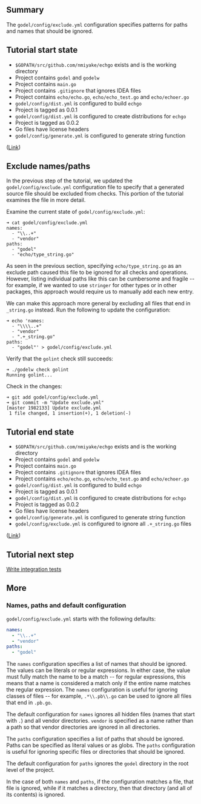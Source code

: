 Summary
-------
The `godel/config/exclude.yml` configuration specifies patterns for paths and names that should be ignored.

Tutorial start state
--------------------

* `$GOPATH/src/github.com/nmiyake/echgo` exists and is the working directory
* Project contains `godel` and `godelw`
* Project contains `main.go`
* Project contains `.gitignore` that ignores IDEA files
* Project contains `echo/echo.go`, `echo/echo_test.go` and `echo/echoer.go`
* `godel/config/dist.yml` is configured to build `echgo`
* Project is tagged as 0.0.1
* `godel/config/dist.yml` is configured to create distributions for `echgo`
* Project is tagged as 0.0.2
* Go files have license headers
* `godel/config/generate.yml` is configured to generate string function

([Link](https://github.com/nmiyake/echgo/tree/08752b2ae998c14dd5abb789cebc8f5848f7cf4e))

Exclude names/paths
-------------------

In the previous step of the tutorial, we updated the `godel/config/exclude.yml` configuration file to specify that a
generated source file should be excluded from checks. This portion of the tutorial examines the file in more detail.

Examine the current state of `godel/config/exclude.yml`:

```
➜ cat godel/config/exclude.yml
names:
  - "\\..+"
  - "vendor"
paths:
  - "godel"
  - "echo/type_string.go"
```

As seen in the previous section, specifying `echo/type_string.go` as an exclude path caused this file to be ignored for
all checks and operations. However, listing individual paths like this can be cumbersome and fragile -- for example, if
we wanted to use `stringer` for other types or in other packages, this approach would require us to manually add each
new entry.

We can make this approach more general by excluding all files that end in `_string.go` instead. Run the following to
update the configuration:

```
➜ echo 'names:
  - "\\\\..+"
  - "vendor"
  - ".+_string.go"
paths:
  - "godel"' > godel/config/exclude.yml
```

Verify that the `golint` check still succeeds:

```
➜ ./godelw check golint
Running golint...
```

Check in the changes:

```
➜ git add godel/config/exclude.yml
➜ git commit -m "Update exclude.yml"
[master 1982133] Update exclude.yml
 1 file changed, 1 insertion(+), 1 deletion(-)
```

Tutorial end state
------------------

* `$GOPATH/src/github.com/nmiyake/echgo` exists and is the working directory
* Project contains `godel` and `godelw`
* Project contains `main.go`
* Project contains `.gitignore` that ignores IDEA files
* Project contains `echo/echo.go`, `echo/echo_test.go` and `echo/echoer.go`
* `godel/config/dist.yml` is configured to build `echgo`
* Project is tagged as 0.0.1
* `godel/config/dist.yml` is configured to create distributions for `echgo`
* Project is tagged as 0.0.2
* Go files have license headers
* `godel/config/generate.yml` is configured to generate string function
* `godel/config/exclude.yml` is configured to ignore all `.+_string.go` files

([Link](https://github.com/nmiyake/echgo/tree/1982133dbe7c811f1e2d71f4dcc25ff20f84146a))

Tutorial next step
------------------

[Write integration tests](https://github.com/palantir/godel/wiki/Integration-tests)

More
----

### Names, paths and default configuration

`godel/config/exclude.yml` starts with the following defaults:

```yml
names:
  - "\\..+"
  - "vendor"
paths:
  - "godel"
```

The `names` configuration specifies a list of names that should be ignored. The values can be literals or regular
expressions. In either case, the value must fully match the name to be a match -- for regular expressions, this means
that a name is considered a match only if the entire name matches the regular expression. The `names` configuration is
useful for ignoring classes of files -- for example, `.*\\.pb\\.go` can be used to ignore all files that end in
`.pb.go`.

The default configuration for `names` ignores all hidden files (names that start with `.`) and all vendor directories.
`vendor` is specified as a name rather than a path so that vendor directories are ignored in all directories.

The `paths` configuration specifies a list of paths that should be ignored. Paths can be specified as literal values or
as globs. The `paths` configuration is useful for ignoring specific files or directories that should be ignored.

The default configuration for `paths` ignores the `godel` directory in the root level of the project.

In the case of both `names` and `paths`, if the configuration matches a file, that file is ignored, while if it matches
a directory, then that directory (and all of its contents) is ignored.
